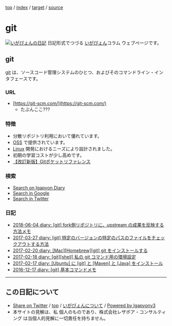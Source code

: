 [top](../index.html) / [index](index.html) / [target](http://www.igapyon.jp/igapyon/diary/keyword/git.html) / [source](https://github.com/igapyon/diary/blob/master/keyword/git.src.md) 

git
=====================================================================================================
[![いがぴょんの日記](http://www.igapyon.jp/igapyon/diary/images/iga200306s.jpg "いがぴょん")](http://www.igapyon.jp/igapyon/diary/memo/memoigapyon.html) 日記形式でつづる [いがぴょん](http://www.igapyon.jp/igapyon/diary/memo/memoigapyon.html)コラム ウェブページです。

## git

[git](git.html) は、ソースコード管理システムのひとつ、およびそのコマンドライン・インタフェースです。

### URL

* [https://git-scm.com/](https://git-scm.com/)
  * たぶんここ???

### 特徴

* 分散リポジトリ利用において優れています。
* [OSS](oss.html) で提供されています。
* [Linux](linux.html) 開発におけるニーズにより設計されました。
* 初期の学習コストが少し高めです。
* [【改訂新版】Gitポケットリファレンス](https://www.amazon.co.jp/exec/obidos/ASIN/4774185930/igapyondiary-22)

### 検索

* [Search on Igapyon Diary](https://www.google.co.jp/#pws=0&q=site:https%3A%2F%2Figapyon.github.io%2Fdiary%2F+git)
* [Search in Google](https://www.google.co.jp/#pws=0&q=git)
* [Search in Twitter](https://twitter.com/search?q=%23git)

### 日記

* [2018-06-04 diary: [git] fork側リポジトリに、upstream の成果を反映する方法メモ](../2018/ig180604.html)
* [2017-03-27 diary: [git] 特定のバージョンの特定のパスのファイルをチェックアウトする方法](../2017/ig170327.html)
* [2017-02-20 diary: [Mac][Homebrew][git] git をインストールする](../2017/ig170220.html)
* [2017-02-18 diary: [git][shell] 私の git コマンド用の環境設定](../2017/ig170218.html)
* [2017-02-17 diary: [Ubuntu] に [git] と [Maven] と [Java] をインストール](../2017/ig170217.html)
* [2016-12-17 diary: [git] 基本コマンドメモ](../2016/ig161217.html)



----------------------------------------------------------------------------------------------------

## この日記について

* [Share on Twitter](https://twitter.com/intent/tweet?hashtags=igapyon%2Cdiary%2C%E3%81%84%E3%81%8C%E3%81%B4%E3%82%87%E3%82%93%2Cgit%2COSS%2CLinux&text=git&url=http%3A%2F%2Fwww.igapyon.jp%2Figapyon%2Fdiary%2Fkeyword%2Fgit.html) / [top](../index.html) / [いがぴょんについて](http://www.igapyon.jp/igapyon/diary/memo/memoigapyon.html) / [Powered by Igapyonv3](https://github.com/igapyon/igapyonv3)
* 本サイトの見解は、私 個人のものであり、株式会社レザボア・コンサルティング は当個人的見解に一切責任を持ちません。 

